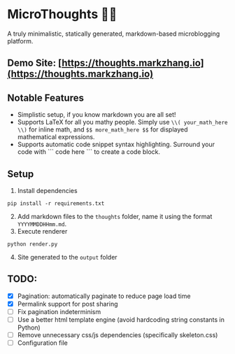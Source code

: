 # MicroThoughts 🔬📝

A truly minimalistic, statically generated, markdown-based microblogging platform.

## Demo Site: [https://thoughts.markzhang.io](https://thoughts.markzhang.io)

## Notable Features
* Simplistic setup, if you know markdown you are all set!
* Supports LaTeX for all you mathy people. Simply use `\\( your_math_here \\)` for inline math, and `$$ more_math_here $$` for displayed mathematical expressions.
* Supports automatic code snippet syntax highlighting. Surround your code with \`\`\` code here \`\`\` to create a code block. 

## Setup
1. Install dependencies
```
pip install -r requirements.txt
```
2. Add markdown files to the `thoughts` folder, name it using the format `YYYYMMDDHHmm.md`.
3. Execute renderer
```
python render.py
```
4. Site generated to the `output` folder


## TODO:
- [x] Pagination: automatically paginate to reduce page load time
- [x] Permalink support for post sharing
- [ ] Fix pagination indeterminism
- [ ] Use a better html template engine (avoid hardcoding string constants in Python)
- [ ] Remove unnecessary css/js dependencies (specifically skeleton.css)
- [ ] Configuration file